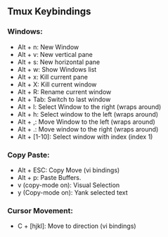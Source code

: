 ## Tmux Keybindings

### Windows:

- Alt + n: New Window
- Alt + v: New vertical pane
- Alt + s: New horizontal pane
- Alt + w: Show Windows list
- Alt + x: Kill current pane
- Alt + X: Kill current window
- Alt + R: Rename current window
- Alt + Tab: Switch to last window
- Alt + l: Select Window to the right (wraps around)
- Alt + h: Select window to the left (wraps around)
- Alt + ,: Move Window to the left (wraps around)
- Alt + .: Move window to the right (wraps around)
- Alt + [1-10]: Select window with index (index 1)

### Copy Paste:

- Alt + ESC: Copy Move (vi bindings)
- Alt + p: Paste Buffers.
- v (copy-mode on): Visual Selection
- y (Copy-mode on): Yank selected text

### Cursor Movement:

- C + [hjkl]: Move to direction (vi bindings)
